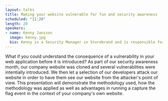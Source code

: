 ```yaml
---
layout: talks
title: Making your website vulnerable for fun and security awareness
scheduled: "11:20"
length: 20
speakers:
- name: Kenny Jansson
  image: kenny.jpg
  bio: Kenny is a Security Manager in Storebrand and is responsible for ensuring security in digital business development. This involves increasing web application security awareness amongst developers in the organization. With several years of experience in penetration testing, Kenny aims to aid Storebrand's developers in understanding both the offensive and defensive perspectives of web application security.
---
```


What if you could understand the consequence of a vulnerability in your web application before it is introduced? As part of our security awareness month, our company website was cloned and several vulnerablities were intentially introduced. We then let a selection of our developers attack our website in order to have them see our website from the attacker's point of view. This presentation will demonstrate the methodology used, how the methodology was applied as well as advantages in running a capture the flag event in the context of your company's own website.
